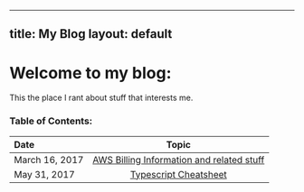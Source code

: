 --------
title: My Blog
layout: default
--------

# Welcome to my blog:

This the place I rant about stuff that interests me.


### Table of Contents:

|Date            | Topic                                                                        |
|:---------------|:----------------------------------------------------------------------------:|
|March 16, 2017  | [AWS Billing Information and related stuff](./aws_billing_post_03_16_2017.md)|
|May 31, 2017    | [Typescript Cheatsheet](./typescript_cheatsheet_may_31_2017.md)              |